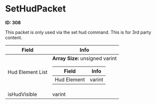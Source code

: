 # SetHudPacket

__ID: 308__

This packet is only used via the set hud command. This is for 3rd party content.

<table><thead><tr><th>Field</th><th>Info</th></tr></thead><tbody>
<tr><td>Hud Element List</td><td><b>Array Size:</b> unsigned varint
  <table><thead><tr><th>Field</th><th>Info</th></tr></thead><tbody>
  <tr><td>Hud Element</td><td>varint</td></tr>
  </tbody></table></td></tr>
<tr><td>isHudVisible</td><td>varint</td></tr>
</tbody></table>